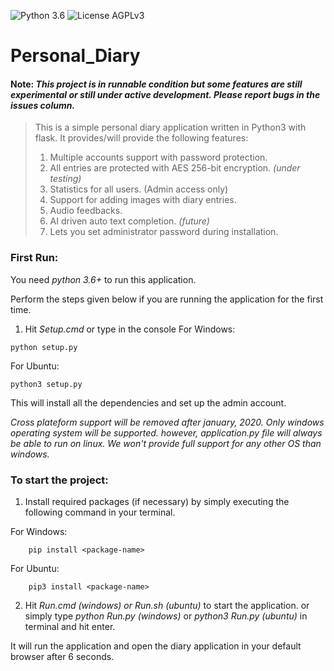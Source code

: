 ![Python 3.6](https://img.shields.io/badge/python-3.6-green.svg?style=plastic)
![License AGPLv3](https://img.shields.io/badge/license-AGPLv3-green.svg?style=plastic)
# Personal_Diary

#### Note: _This project is in runnable condition but some features are still experimental or still under active development. Please report bugs in the issues column._

> This is a simple personal diary application written in Python3 with flask.
> It provides/will provide the following features:
> 1. Multiple accounts support with password protection.
> 2. All entries are protected with AES 256-bit encryption. _(under testing)_
> 3. Statistics for all users. (Admin access only)
> 4. Support for adding images with diary entries.
> 5. Audio feedbacks.
> 6. AI driven auto text completion. _(future)_
> 7. Lets you set administrator password during installation.

### First Run:

You need _python 3.6+_ to run this application.

Perform the steps given below if you are running the application for the first time.
1. Hit _Setup.cmd_ or type in the console
  For Windows:
```
python setup.py
```
  For Ubuntu:
 ```
 python3 setup.py
 ```
 This will install all the dependencies and set up the admin account.

_Cross plateform support will be removed after january, 2020. Only windows operating system will be supported. however, application.py file will always be able to run on linux. We won't provide full support for any other OS than windows._

### To start the project:
1. Install required packages (if necessary) by simply executing the following command in your terminal.
   
  For Windows:
```
    pip install <package-name>
```
  For Ubuntu:
```
    pip3 install <package-name>
```

2. Hit *Run.cmd (windows) or Run.sh (ubuntu)* to start the application.
    or simply type *python Run.py (windows)* or *python3 Run.py (ubuntu)* in terminal and hit enter.
    
 It will run the application and open the diary application in your default browser after 6 seconds.
